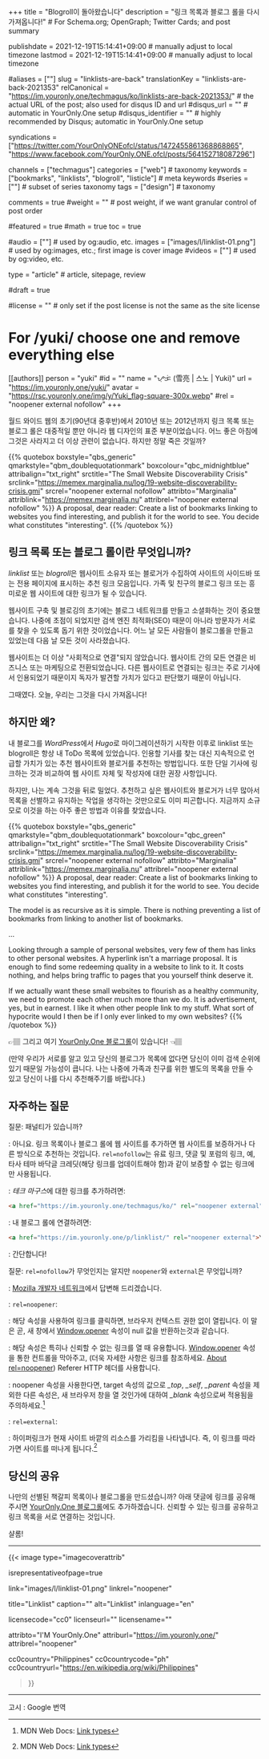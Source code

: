 +++
title = "Blogroll이 돌아왔습니다"
description = "링크 목록과 블로그 롤을 다시 가져옵니다!"                                                    # For Schema.org; OpenGraph; Twitter Cards; and post summary

publishdate = 2021-12-19T15:14:41+09:00                                        # manually adjust to local timezone
lastmod = 2021-12-19T15:14:41+09:00                                        # manually adjust to local timezone

#aliases = [""]
slug = "linklists-are-back"
translationKey = "linklists-are-back-2021353"
relCanonical = "https://im.youronly.one/techmagus/ko/linklists-are-back-2021353/"                                                   # the actual URL of the post; also used for disqus ID and url
#disqus_url = ""                                                    # automatic in YourOnly.One setup
#disqus_identifier = ""                                             # highly recommended by Disqus; automatic in YourOnly.One setup

syndications = ["https://twitter.com/YourOnlyONEofcl/status/1472455861368868865", "https://www.facebook.com/YourOnly.ONE.ofcl/posts/564152718087296"]

channels = ["techmagus"]
categories = ["web"]                                                   # taxonomy
keywords = ["bookmarks", "linklists", "blogroll", "listicle"]                                                     # meta keywords
#series = [""]                                                       # subset of series taxonomy
tags = ["design"]                                                         # taxonomy

comments = true
#weight = ""                                                        # post weight, if we want granular control of post order

#featured = true
#math = true
toc = true

#audio = [""]                                                        # used by og:audio, etc.
images = ["images/l/linklist-01.png"]                                                       # used by og:images, etc.; first image is cover image
#videos = [""]                                                       # used by og:video, etc.

type = "article"                                                           # article, sitepage, review

#draft = true

#license = ""                                                       # only set if the post license is not the same as the site license

# For /yuki/ choose one and remove everything else
[[authors]]
  person = "yuki"
  #id = ""
  name = "ᜌᜓᜃᜒ (雪亮 | 스노 | Yuki)"
  url = "https://im.youronly.one/yuki/"
  avatar = "https://rsc.youronly.one/img/y/Yuki_flag-square-300x.webp"
  #rel = "noopener external nofollow"
+++

월드 와이드 웹의 초기(90년대 중후반)에서 2010년 또는 2012년까지 링크 목록 또는 블로그 롤은 대중적일 뿐만 아니라 웹 디자인의 표준 부분이었습니다. 어느 좋은 아침에 그것은 사라지고 더 이상 관련이 없습니다. 하지만 정말 죽은 것일까?

<!--more-->

{{% quotebox boxstyle="qbs_generic" qmarkstyle="qbm_doublequotationmark" boxcolour="qbc_midnightblue" attribalign="txt_right" srctitle="The Small Website Discoverability Crisis" srclink="https://memex.marginalia.nu/log/19-website-discoverability-crisis.gmi" srcrel="noopener external nofollow" attribto="Marginalia" attriblink="https://memex.marginalia.nu" attribrel="noopener external nofollow" %}}
A proposal, dear reader: Create a list of bookmarks linking to websites you find interesting, and publish it for the world to see. You decide what constitutes "interesting".
{{% /quotebox %}}

## 링크 목록 또는 블로그 롤이란 무엇입니까?

*linklist* 또는 *blogroll*은 웹사이트 소유자 또는 블로거가 수집하여 사이트의 사이드바 또는 전용 페이지에 표시하는 추천 링크 모음입니다. 가족 및 친구의 블로그 링크 또는 흥미로운 웹 사이트에 대한 링크가 될 수 있습니다.

웹사이트 구축 및 블로깅의 초기에는 블로그 네트워크를 만들고 소셜화하는 것이 중요했습니다. 나중에 초점이 되었지만 검색 엔진 최적화(SEO) 때문이 아니라 방문자가 서로를 찾을 수 있도록 돕기 위한 것이었습니다. 어느 날 모든 사람들이 블로그롤을 만들고 있었는데 다음 날 모든 것이 사라졌습니다.

웹사이트는 더 이상 "사회적으로 연결"되지 않았습니다. 웹사이트 간의 모든 연결은 비즈니스 또는 마케팅으로 전환되었습니다. 다른 웹사이트로 연결되는 링크는 주로 기사에서 인용되었기 때문이지 독자가 발견할 가치가 있다고 판단했기 때문이 아닙니다.

그때였다. 오늘, 우리는 그것을 다시 가져옵니다!

## 하지만 왜?

내 블로그를 *WordPress*에서 *Hugo*로 마이그레이션하기 시작한 이후로 linklist 또는 blogroll은 항상 내 ToDo 목록에 있었습니다. 인용할 기사를 찾는 대신 지속적으로 언급할 가치가 있는 추천 웹사이트와 블로거를 추천하는 방법입니다. 또한 단일 기사에 링크하는 것과 비교하여 웹 사이트 자체 및 작성자에 대한 권장 사항입니다.

하지만, 나는 계속 그것을 뒤로 밀었다. 추천하고 싶은 웹사이트와 블로거가 너무 많아서 목록을 선별하고 유지하는 작업을 생각하는 것만으로도 이미 피곤합니다. 지금까지 소규모로 이것을 하는 아주 좋은 방법과 이유를 찾았습니다.

{{% quotebox boxstyle="qbs_generic" qmarkstyle="qbm_doublequotationmark" boxcolour="qbc_green" attribalign="txt_right" srctitle="The Small Website Discoverability Crisis" srclink="https://memex.marginalia.nu/log/19-website-discoverability-crisis.gmi" srcrel="noopener external nofollow" attribto="Marginalia" attriblink="https://memex.marginalia.nu" attribrel="noopener external nofollow" %}}
A proposal, dear reader: Create a list of bookmarks linking to websites you find interesting, and publish it for the world to see. You decide what constitutes "interesting".

The model is as recursive as it is simple. There is nothing preventing a list of bookmarks from linking to another list of bookmarks.

…

Looking through a sample of personal websites, very few of them has links to other personal websites. A hyperlink isn't a marriage proposal. It is enough to find some redeeming quality in a website to link to it. It costs nothing, and helps bring traffic to pages that you yourself think deserve it.

If we actually want these small websites to flourish as a healthy community, we need to promote each other much more than we do. It is advertisement, yes, but in earnest. I like it when other people link to my stuff. What sort of hypocrite would I then be if I only ever linked to my own websites?
{{% /quotebox %}}

<span class="unicode_emoji">👉🏽</span> 그리고 여기 [YourOnly.One 블로그롤](https://im.youronly.one/p/linklist/)이 있습니다! <span class="unicode_emoji">👈🏽</span>

(만약 우리가 서로를 알고 있고 당신의 블로그가 목록에 없다면 당신이 이미 검색 순위에 있기 때문일 가능성이 큽니다. 나는 나중에 가족과 친구를 위한 별도의 목록을 만들 수 있고 당신이 나를 다시 추천해주기를 바랍니다.)

## 자주하는 질문

질문: 패널티가 있습니까?

: 아니요. 링크 목록이나 블로그 롤에 웹 사이트를 추가하면 웹 사이트를 보증하거나 다른 방식으로 추천하는 것입니다. `rel=nofollow`는 유료 링크, 댓글 및 포럼의 링크, 예, 타사 테마 바닥글 크레딧(해당 링크를 업데이트해야 함)과 같이 보증할 수 없는 링크에만 사용됩니다.

: *테크 마구스*에 대한 링크를 추가하려면:

  ```html
  <a href="https://im.youronly.one/techmagus/ko/" rel="noopener external">테크 마구스</a>
  ```

: 내 블로그 롤에 연결하려면:

  ```html
  <a href="https://im.youronly.one/p/linklist/" rel="noopener external">YourOnly.One 블로그롤</a>
  ```

: 간단합니다!

질문: `rel=nofollow`가 무엇인지는 알지만 `noopener`와 `external`은 무엇입니까?

: [Mozilla 개발자 네트워크](https://developer.mozilla.org)에서 답변해 드리겠습니다.

: `rel=noopener`:

  : 해당 속성을 사용하여 링크를 클릭하면, 브라우저 컨텍스트 권한 없이 열립니다. 이 말은 곧, 새 창에서 [Window.opener](https://developer.mozilla.org/en-US/docs/Web/API/Window/opener) 속성이 null 값을 반환하는것과 같습니다.

  : 해당 속성은 특히나 신뢰할 수 없는 링크를 열 때 유용합니다. [Window.opener](https://developer.mozilla.org/en-US/docs/Web/API/Window/opener) 속성을 통한 컨트롤을 막아주고, (더욱 자세한 사항은 링크를 참조하세요. [About rel=noopener](https://mathiasbynens.github.io/rel-noopener/)) Referer HTTP 헤더를 사용합니다.

  : noopener 속성을 사용한다면, target 속성의 값으로 *_top*, *_self*, *_parent* 속성을 제외한 다른 속성은, 새 브라우저 창을 열 것인가에 대하여 *_blank* 속성으로써 적용됨을 주의하세요.[^a]

: `rel=external`:

  : 하이퍼링크가 현재 사이트 바깥의 리소스를 가리킴을 나타냅니다. 즉, 이 링크를 따라가면 사이트를 떠나게 됩니다.[^a]

[^a]: MDN Web Docs: [Link types](https://developer.mozilla.org/ko/docs/Web/HTML/Link_types)

## 당신의 공유

나만의 선별된 책갈피 목록이나 블로그롤을 만드셨습니까? 아래 댓글에 링크를 공유해 주시면 [YourOnly.One 블로그롤](https://im.youronly.one/p/linklist/)에도 추가하겠습니다. 신뢰할 수 있는 링크를 공유하고 링크 목록을 서로 연결하는 것입니다.

샬롬!

---

{{< image
  type="imagecoverattrib"

  isrepresentativeofpage=true

  link="images/l/linklist-01.png"
  linkrel="noopener"

  title="Linklist"
  caption=""
  alt="Linklist"
  inlanguage="en"

  licensecode="cc0"
  licenseurl=""
  licensename=""

  attribto="I'M YourOnly.One"
  attriburl="https://im.youronly.one/"
  attribrel="noopener"

  cc0country="Philippines"
  cc0countrycode="ph"
  cc0countryurl="https://en.wikipedia.org/wiki/Philippines"
>}}

---

고시 : Google 번역
